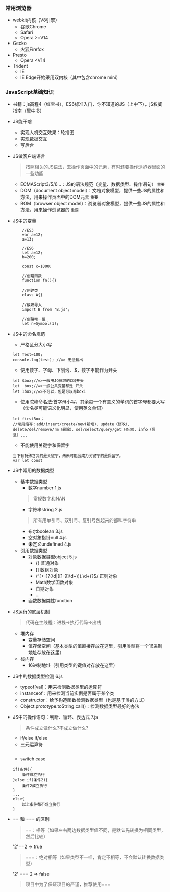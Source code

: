 ### 常用浏览器
- webkit内核（V8引擎）
    + 谷歌Chrome
    + Safari
    + Opera >=V14
- Gecko
    + 火狐Firefox
- Presto
    + Opera <V14
- Trident
    + IE
    + IE Edge开始采用双内核（其中包含chrome mini）

### JavaScript基础知识

- 书籍：js高程4（红宝书），ES6标准入门，你不知道的JS（上中下），jS权威指南（犀牛书）
- JS能干啥
    + 实现人机交互效果：轮播图
    + 实现数据交互
    + 写后台

- JS做客户端语言
    > 按照相关的JS语法，去操作页面中的元素，有时还要操作浏览器里面的一些功能
    - ECMAScript3/5/6...：JS的语法规范（变量、数据类型、操作语句） `重要`
    - DOM（document object model）：文档对象模型，提供一些JS的属性和方法，用来操作页面中的DOM元素 `重要`
    - BOM（browser object model）：浏览器对象模型，提供一些JS的属性和方法，用来操作浏览器的 `重要`
- JS中的变量
    ```
        //ES3
        var a=12;
        a=13;

        //ES6
        let a=12;
        b=200;

        const c=1000;

        //创建函数
        function fn(){}

        //创建类
        class A{}

        //模块导入
        import B from 'B.js';

        //创建唯一值
        let n=Symbol(1);
    ```
- JS中的命名规范
    - 严格区分大小写
    ```
    let Test=100;
    console.log(test); //=> 无法输出 
    ```
    - 使用数字、字母、下划线、$，数字不能作为开头
    ```
    let $box;//=>一般用JQ获取的以$开头
    let _box;//=>一般公共变量都是_开头
    let 1box;//=>不可以，但是可以写box1
    ```
    - 使用驼峰命名法:首字母小写，其余每一个有意义的单词的首字母都要大写（命名尽可能语义化明显，使用英文单词）
    ```
    let firstBox；
    //常用缩写：add/insert/create/new(新增)、update（修改）、delete/del/remove/rm（删除）、sel/select/query/get（查询）、info（信息）...
    ```
    - 不能使用关键字和保留字
    ```
    当下有特殊含义的是关键字，未来可能会成为关键字的是保留字。
    var let const 
    ```
- JS中常用的数据类型
    + 基本数据类型
        + 数字number 1.js
        > 常规数字和NAN
        + 字符串string 2.js
        > 所有用单引号、双引号、反引号包起来的都叫字符串
        + 布尔boolean 3.js
        + 空对象指针null 4.js
        + 未定义undefined 4.js
    + 引用数据类型
        + 对象数据类型object 5.js
            - {} 普通对象
            - [] 数组对象
            - /^[+-]?(\d|([1-9]\d+))(\.\d+)?$/ 正则对象
            - Math数学函数对象
            - 日期对象
            - ...
        + 函数数据类性function
- JS运行的底层机制
    > 代码在主线程：进栈->执行代码->出栈
    + 堆内存
        - 变量存储空间
        - 值存储空间（基本类型的值直接存放在这里，引用类型将一个16进制地址存放在这里）
    + 栈内存
        - 16进制地址（引用类型的键值对存放在这里）
- JS中的数据类型检测 6.js
    + typeof[val]：用来检测数据类型的运算符
    + instanceof：用来检测当前实例是否属于某个类
    + constructor：给予构造函数检测数据类型（也是基于类的方式）
    + Object.prototype.toString.call()：检测数据类型最好的办法
- JS中的操作语句：判断、循环、表达式 7.js
    > 条件成立做什么?不成立做什么?
    - if/else if/else
    - 三元运算符
    ```

    ```
    - switch case
    ```
    if(条件){
        条件成立执行
    }else if(条件2){
        条件2成立执行
    }
    ...
    else{
        以上条件都不成立执行
    }
    ```
- == 和 === 的区别
    > ==：相等（如果左右两边数据类型值不同，是默认先转换为相同类型，然后比较）


    '2'==2 => true

    > ===：绝对相等（如果类型不一样，肯定不相等，不会默认转换数据类型）

    '2' === 2 => false

    > 项目中为了保证项目的严谨，推荐使用===

